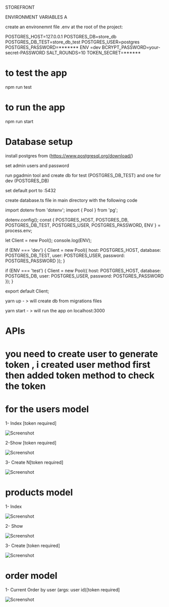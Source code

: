 STOREFRONT  

ENVIRONMENT VARIABLES A

create an environemnt file  .env at the root of the project:

POSTGRES_HOST=127.0.0.1
POSTGRES_DB=store_db
POSTGRES_DB_TEST=store_db_test
POSTGRES_USER=postgres
POSTGRES_PASSWORD=*******
ENV =dev
BCRYPT_PASSWORD=your-secret-PASSWORD
SALT_ROUNDS=10
TOKEN_SECRET=******

# to test the app
npm run test 

# to run the app
 npm run start 


# Database setup

install postgres from (https://www.postgresql.org/download/)

set admin users and password 

run pgadmin tool and create db for test (POSTGRES_DB_TEST) and one for dev (POSTGRES_DB)

set default port to :5432

create database.ts file in main directory with the following code 


import dotenv from 'dotenv';
import { Pool } from 'pg';

dotenv.config();
const {
  POSTGRES_HOST,
  POSTGRES_DB,
  POSTGRES_DB_TEST,
  POSTGRES_USER,
  POSTGRES_PASSWORD,
  ENV
} = process.env;

let Client = new Pool();
console.log(ENV);

if (ENV === 'dev') {
  Client = new Pool({
    host: POSTGRES_HOST,
    database: POSTGRES_DB_TEST,
    user: POSTGRES_USER,
    password: POSTGRES_PASSWORD
  });
}

if (ENV === 'test') {
  Client = new Pool({
    host: POSTGRES_HOST,
    database: POSTGRES_DB,
    user: POSTGRES_USER,
    password: POSTGRES_PASSWORD
  });
}

export default Client;



yarn up - > will create db from migrations files

yarn start - > will run the app on localhost:3000



# APIs 

# you need to create user to generate token  , i created user method first then added token method to check the token

# for the users model

1- Index [token required]


![Screenshot](./screenshots/Picture1.png)




2-Show [token required]

![Screenshot](./screenshots/Picture2.png)


3- Create N[token required]

![Screenshot](./screenshots/Picture3.png)




# products model

1-	Index


![Screenshot](./screenshots/Picture4.png)



2-	Show 


![Screenshot](./screenshots/Picture5.png)

3-	Create [token required]


![Screenshot](./screenshots/Picture6.png)





# order model

1-	Current Order by user (args: user id)[token required]


![Screenshot](./screenshots/Picture7.png)
